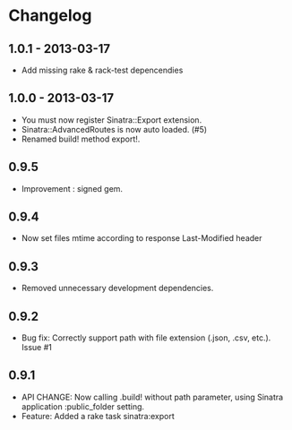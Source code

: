 # Changelog

## 1.0.1 - 2013-03-17

* Add missing rake & rack-test depencendies

## 1.0.0 - 2013-03-17

* You must now register Sinatra::Export extension.
* Sinatra::AdvancedRoutes is now auto loaded. (#5)
* Renamed build! method export!.

## 0.9.5

* Improvement : signed gem.

## 0.9.4

* Now set files mtime according to response Last-Modified header

## 0.9.3

* Removed unnecessary development dependencies.

## 0.9.2

* Bug fix: Correctly support path with file extension (.json, .csv, etc.). Issue #1

## 0.9.1

* API CHANGE: Now calling .build! without path parameter, using Sinatra application :public_folder setting.
* Feature: Added a rake task sinatra:export
